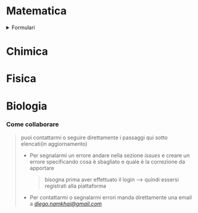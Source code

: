 # Matematica
<details>
  <summary>Formulari</summary>
  
  - il [seguente](https://diegonamkhai.github.io/UNIFI/FORMULARIO_1.html) formulario contiene:
    - algebra
    - razionalizzazione
    - limiti notevoli
    - derivate elementari e non
  
</details>

# Chimica

# Fisica

# Biologia

### Come collaborare
> puoi contattarmi o seguire direttamente i passaggi qui sotto elencati(in aggiornamento)
>  - Per segnalarmi un errore andare nella sezione *issues* e creare un errore specificando cosa è sbagliato e quale è la correzione da apportare
>     > bisogna prima aver effettuato il login --> quindi essersi registrati alla piattaforma
>  - Per contattarmi o segnalarmi errori manda direttamente una email a *diego.namkhai@gmail.com*
> 


